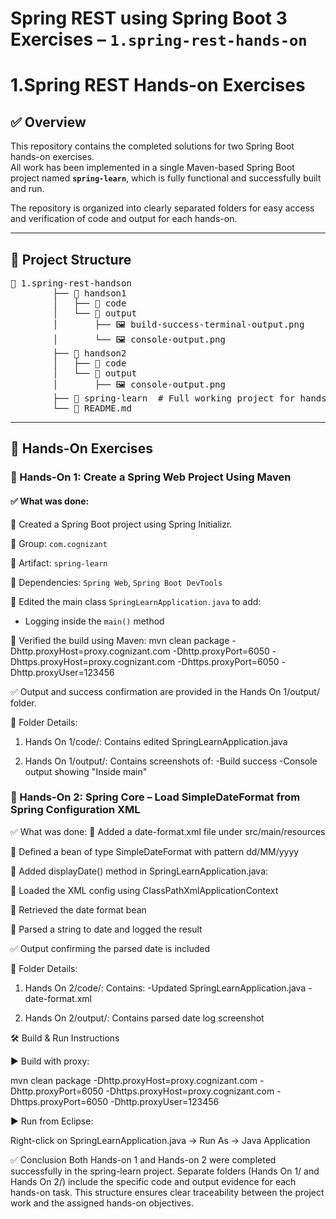 # Spring REST using Spring Boot 3 Exercises – `1.spring-rest-hands-on`

# 1.Spring REST Hands-on Exercises

## ✅ Overview

This repository contains the completed solutions for two Spring Boot hands-on exercises.  
All work has been implemented in a single Maven-based Spring Boot project named **`spring-learn`**, which is fully functional and successfully built and run.

The repository is organized into clearly separated folders for easy access and verification of code and output for each hands-on.

---

## 📁 Project Structure

<pre>📁 1.spring-rest-handson
        ├── 📁 handson1
        │   ├── 📁 code
        │   └── 📁 output
        │       ├── 🖼️ build-success-terminal-output.png
        │       └── 🖼️ console-output.png
        ├── 📁 handson2
        │   ├── 📁 code
        │   └── 📁 output
        │       ├── 🖼️ console-output.png     
        ├── 📁 spring-learn  # Full working project for handson1 & handson2
        └── 📄 README.md</pre>
---

## 🧪 Hands-On Exercises

### 🔹 Hands-On 1: Create a Spring Web Project Using Maven

#### ✅ What was done:

🔸 Created a Spring Boot project using Spring Initializr.

🔸 Group: `com.cognizant`

🔸 Artifact: `spring-learn`

🔸 Dependencies: `Spring Web`, `Spring Boot DevTools`

🔸 Edited the main class `SpringLearnApplication.java` to add:
  - Logging inside the `main()` method

🔸 Verified the build using Maven:
  mvn clean package -Dhttp.proxyHost=proxy.cognizant.com -Dhttp.proxyPort=6050 -Dhttps.proxyHost=proxy.cognizant.com -Dhttps.proxyPort=6050 -Dhttp.proxyUser=123456

✅ Output and success confirmation are provided in the Hands On 1/output/ folder.

📂 Folder Details:

1. Hands On 1/code/: Contains edited SpringLearnApplication.java

2. Hands On 1/output/: Contains screenshots of:
   -Build success
   -Console output showing "Inside main"

### 🔹 Hands-On 2: Spring Core – Load SimpleDateFormat from Spring Configuration XML 


✅ What was done:
🔸 Added a date-format.xml file under src/main/resources

🔸 Defined a bean of type SimpleDateFormat with pattern dd/MM/yyyy

🔸 Added displayDate() method in SpringLearnApplication.java:

🔸 Loaded the XML config using ClassPathXmlApplicationContext

🔸 Retrieved the date format bean

🔸 Parsed a string to date and logged the result

✅ Output confirming the parsed date is included

📂 Folder Details:

1. Hands On 2/code/: Contains:
   -Updated SpringLearnApplication.java
   -date-format.xml

3. Hands On 2/output/: Contains parsed date log screenshot

🛠 Build & Run Instructions

▶️ Build with proxy:

mvn clean package -Dhttp.proxyHost=proxy.cognizant.com -Dhttp.proxyPort=6050 -Dhttps.proxyHost=proxy.cognizant.com -Dhttps.proxyPort=6050 -Dhttp.proxyUser=123456

▶️ Run from Eclipse:

Right-click on SpringLearnApplication.java
→ Run As → Java Application

✅ Conclusion
Both Hands-on 1 and Hands-on 2 were completed successfully in the spring-learn project.
Separate folders (Hands On 1/ and Hands On 2/) include the specific code and output evidence for each hands-on task.
This structure ensures clear traceability between the project work and the assigned hands-on objectives.

